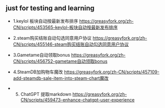 ## just for testing and learning

* 1.keylol 板块自动按最新发布排序  https://greasyfork.org/zh-CN/scripts/453565-keylol-板块自动按最新发布排序

* 2.steam购买结账自动勾选同意用户协议 https://greasyfork.org/zh-CN/scripts/455146-steam购买结账自动勾选同意用户协议

* 3.Gametame自动领取bonus https://greasyfork.org/zh-CN/scripts/456752-gametame自动领取bonus

* 4.SteamDB加购物车魔改 https://greasyfork.org/zh-CN/scripts/457109-add-steamdb-sale-item-into-steam-chart魔改

* 5. ChatGPT 提取markdown https://greasyfork.org/zh-CN/scripts/459473-enhance-chatgpt-user-experience
